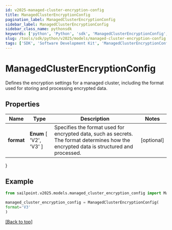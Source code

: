 ```yaml
---
id: v2025-managed-cluster-encryption-config
title: ManagedClusterEncryptionConfig
pagination_label: ManagedClusterEncryptionConfig
sidebar_label: ManagedClusterEncryptionConfig
sidebar_class_name: pythonsdk
keywords: ['python', 'Python', 'sdk', 'ManagedClusterEncryptionConfig', 'V2025ManagedClusterEncryptionConfig'] 
slug: /tools/sdk/python/v2025/models/managed-cluster-encryption-config
tags: ['SDK', 'Software Development Kit', 'ManagedClusterEncryptionConfig', 'V2025ManagedClusterEncryptionConfig']
---
```


# ManagedClusterEncryptionConfig

Defines the encryption settings for a managed cluster, including the format used for storing and processing encrypted data.

## Properties

Name | Type | Description | Notes
------------ | ------------- | ------------- | -------------
**format** |  **Enum** [  'V2',    'V3' ] | Specifies the format used for encrypted data, such as secrets. The format determines how the encrypted data is structured and processed. | [optional] 
}

## Example

```python
from sailpoint.v2025.models.managed_cluster_encryption_config import ManagedClusterEncryptionConfig

managed_cluster_encryption_config = ManagedClusterEncryptionConfig(
format='V3'
)

```
[[Back to top]](#) 

